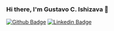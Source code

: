 ### Hi there, I'm Gustavo C. Ishizava 👋

[![Github Badge](https://img.shields.io/badge/-Github-000?style=flat-square&logo=Github&logoColor=white&link=https://github.com/gustavoishizava)](https://github.com/gustavoishizava)
[![Linkedin Badge](https://img.shields.io/badge/-LinkedIn-blue?style=flat-square&logo=Linkedin&logoColor=white&link=https://www.linkedin.com/in/gustavo-cabral-ishizava-32374a14a/)](https://www.linkedin.com/in/gustavo-cabral-ishizava-32374a14a/)

<!--
**gustavoishizava/gustavoishizava** is a ✨ _special_ ✨ repository because its `README.md` (this file) appears on your GitHub profile.

Here are some ideas to get you started:

- 🔭 I’m currently working on ...
- 🌱 I’m currently learning ...
- 👯 I’m looking to collaborate on ...
- 🤔 I’m looking for help with ...
- 💬 Ask me about ...
- 📫 How to reach me: ...
- 😄 Pronouns: ...
- ⚡ Fun fact: ...
-->
